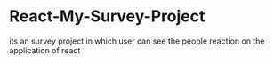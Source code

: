 # React-My-Survey-Project
its an survey project in which user can see the people reaction on the application of react
